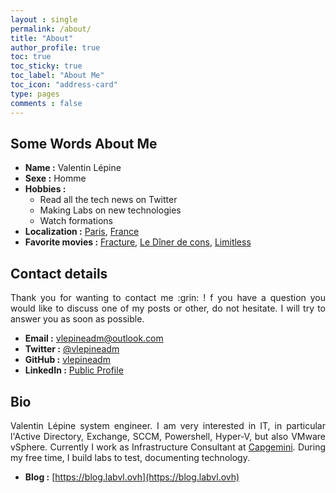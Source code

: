 ```yaml
---
layout : single
permalink: /about/
title: "About"
author_profile: true
toc: true
toc_sticky: true
toc_label: "About Me"
toc_icon: "address-card"
type: pages
comments : false
---
```


## Some Words About Me

- **Name :** Valentin Lépine
- **Sexe :** Homme
- **Hobbies :**
  - Read all the tech news on Twitter
  - Making Labs on new technologies
  - Watch formations
- **Localization :** [Paris](https://en.wikipedia.org/wiki/paris), [France](https://en.wikipedia.org/wiki/france)
- **Favorite movies :** [Fracture](https://en.wikipedia.org/wiki/Fracture_(2007_film)), [Le Dîner de cons](https://en.wikipedia.org/wiki/The_Dinner_Game), [Limitless](https://en.wikipedia.org/wiki/Limitless_(film)) 
  
## Contact details

<p style="text-align: justify;">Thank you for wanting to contact me :grin: ! f you have a question you would like to discuss one of my posts or other, do not hesitate. I will try to answer you as soon as possible.</p>

- **Email :** [vlepineadm@outlook.com](mailto:vlepineadm@outlook.com)
- **Twitter :** [@vlepineadm](https://twitter.com/vlepineadm)
- **GitHub :** [vlepineadm](https://github.com/vlepineadm) 
- **LinkedIn :** [Public Profile](https://www.linkedin.com/in/valentin-lepine-78800/)

## Bio
<p style="text-align: justify;">Valentin Lépine system engineer. I am very interested in IT, in particular l'Active Directory, Exchange, SCCM, Powershell, Hyper-V, 
but also VMware vSphere. Currently I work as Infrastructure Consultant at <a href="https://www.capgemini.com/en-en/" alt="Capgemini">Capgemini</a>. During my free time, I build labs to test, documenting technology.</p>

- **Blog :** [https://blog.labvl.ovh](https://blog.labvl.ovh)